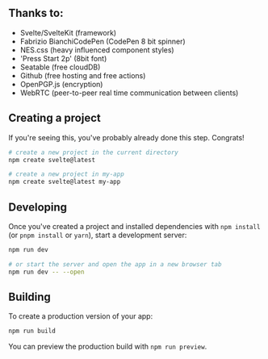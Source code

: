 ## Thanks to:
- Svelte/SvelteKit (framework)
- Fabrizio BianchiCodePen (CodePen 8 bit spinner)
- NES.css (heavy influenced component styles)
- 'Press Start 2p' (8bit font)
- Seatable (free cloudDB)
- Github (free hosting and free actions)
- OpenPGP.js (encryption)
- WebRTC (peer-to-peer real time communication between clients)

## Creating a project

If you're seeing this, you've probably already done this step. Congrats!

```bash
# create a new project in the current directory
npm create svelte@latest

# create a new project in my-app
npm create svelte@latest my-app
```

## Developing

Once you've created a project and installed dependencies with `npm install` (or `pnpm install` or `yarn`), start a development server:

```bash
npm run dev

# or start the server and open the app in a new browser tab
npm run dev -- --open
```

## Building

To create a production version of your app:

```bash
npm run build
```

You can preview the production build with `npm run preview`.

